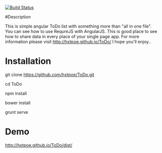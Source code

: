 [![Build Status](https://travis-ci.org/hxtpoe/ToDo.svg?branch=master)](https://travis-ci.org/hxtpoe/ToDo)

#Description

This is simple angular ToDo list with something more than "all in one file". You can see how to use RequreJS with AngularJS.
This is good place to see how to share data in every place of your single page app.
For more information please visit http://hxtpoe.github.io/ToDo/
I hope you'll enjoy.. 

# Installation

git clone https://github.com/hxtpoe/ToDo.git

cd ToDo

npm install

bower install

grunt serve


# Demo

http://hxtpoe.github.io/ToDo/dist/


